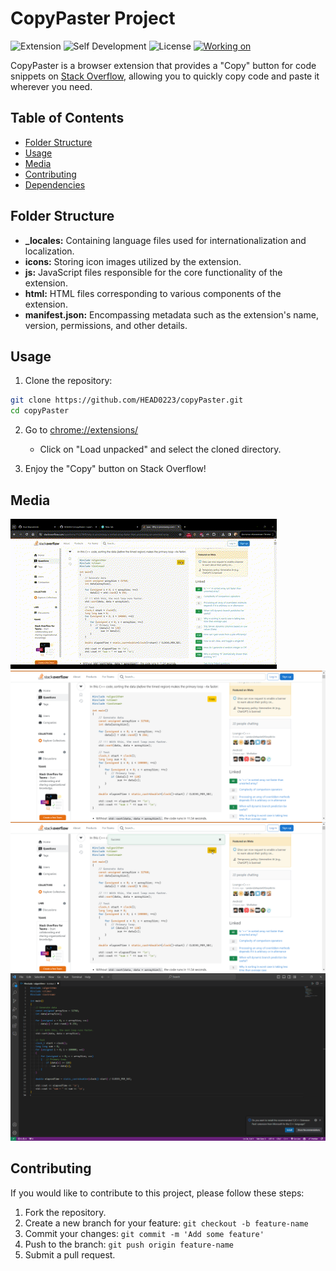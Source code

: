 # CopyPaster Project

![Extension](https://img.shields.io/badge/Extension-CopyPaster-brightgreen)
![Self Development](https://img.shields.io/badge/Project-Self_Development-red)
![License](https://img.shields.io/badge/License-MIT-yellow)
[![Working on](https://img.shields.io/badge/Working_on-Chrome-informational?logo=google-chrome&logoColor=white)](chrome://extensions/)

CopyPaster is a browser extension that provides a "Copy" button for code snippets on [Stack Overflow](https://stackoverflow.com/), allowing you to quickly copy code and paste it wherever you need.

## Table of Contents

-  [Folder Structure](#folder-structure)
-  [Usage](#usage)
-  [Media](#Media)
-  [Contributing](#contributing)
-  [Dependencies](#dependencies)

## Folder Structure

-  **\_locales:** Containing language files used for internationalization and localization.
-  **icons:** Storing icon images utilized by the extension.
-  **js:** JavaScript files responsible for the core functionality of the extension.
-  **html:** HTML files corresponding to various components of the extension.
-  **manifest.json:** Encompassing metadata such as the extension's name, version, permissions, and other details.

## Usage

1. Clone the repository:

```bash
git clone https://github.com/HEAD0223/copyPaster.git
cd copyPaster
```

2. Go to [chrome://extensions/](chrome://extensions/)

   -  Click on "Load unpacked" and select the cloned directory.

3. Enjoy the "Copy" button on Stack Overflow!

## Media

![CopyPaster](./icons/CopyPaster.gif)
![copyPaster_1](./icons/copyPaster_1.png)
![copyPaster_2](./icons/copyPaster_2.png)
![copyPaster_3](./icons/copyPaster_3.png)

## Contributing

If you would like to contribute to this project, please follow these steps:

1. Fork the repository.
2. Create a new branch for your feature: `git checkout -b feature-name`
3. Commit your changes: `git commit -m 'Add some feature'`
4. Push to the branch: `git push origin feature-name`
5. Submit a pull request.
